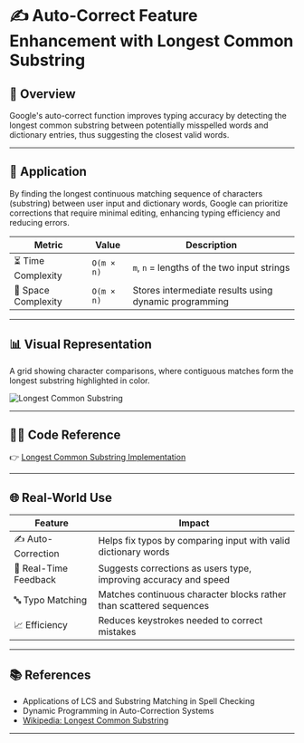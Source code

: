 # ✍️ Auto-Correct Feature Enhancement with Longest Common Substring

## 📌 Overview

Google's auto-correct function improves typing accuracy by detecting the longest common substring between potentially misspelled words and dictionary entries, thus suggesting the closest valid words.

---

## 🧠 Application

By finding the longest continuous matching sequence of characters (substring) between user input and dictionary words, Google can prioritize corrections that require minimal editing, enhancing typing efficiency and reducing errors.

| Metric             | Value           | Description                                                             |
|--------------------|------------------|-------------------------------------------------------------------------|
| ⏳ Time Complexity  | `O(m × n)`        | `m`, `n` = lengths of the two input strings                             |
| 🧠 Space Complexity | `O(m × n)`        | Stores intermediate results using dynamic programming                   |

---

## 📊 Visual Representation

A grid showing character comparisons, where contiguous matches form the longest substring highlighted in color.

![Longest Common Substring](https://example.com/lcs_substring_image.png)

---

## 🧑‍💻 Code Reference

👉 [Longest Common Substring Implementation](https://github.com/yourusername/longest-common-substring)

---

## 🌐 Real-World Use

| Feature                 | Impact                                                              |
|--------------------------|---------------------------------------------------------------------|
| ✍️ Auto-Correction        | Helps fix typos by comparing input with valid dictionary words      |
| 💬 Real-Time Feedback     | Suggests corrections as users type, improving accuracy and speed    |
| 🔤 Typo Matching           | Matches continuous character blocks rather than scattered sequences |
| 📈 Efficiency             | Reduces keystrokes needed to correct mistakes                      |

---

## 📚 References

- Applications of LCS and Substring Matching in Spell Checking  
- Dynamic Programming in Auto-Correction Systems  
- [Wikipedia: Longest Common Substring](https://en.wikipedia.org/wiki/Longest_common_substring_problem)

  
---
